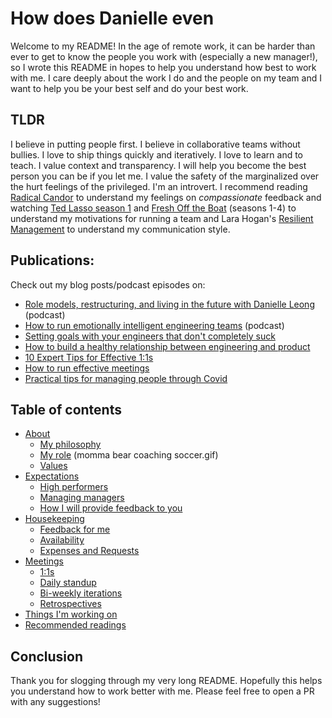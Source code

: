 # How does Danielle even

Welcome to my README! In the age of remote work, it can be harder than ever to get to know the people you work with (especially a new manager!), so I wrote this README in hopes to help you understand how best to work with me. I care deeply about the work I do and the people on my team and I want to help you be your best self and do your best work.

## TLDR
I believe in putting people first. I believe in collaborative teams without bullies. I love to ship things quickly and iteratively. I love to learn and to teach. I value context and transparency. I will help you become the best person you can be if you let me. I value the safety of the marginalized over the hurt feelings of the privileged. I'm an introvert. I recommend reading [Radical Candor](https://www.blinkist.com/en/books/radical-candor-en/) to understand my feelings on *compassionate* feedback and watching [Ted Lasso season 1](https://en.wikipedia.org/wiki/Ted_Lasso) and [Fresh Off the Boat](https://en.wikipedia.org/wiki/Fresh_Off_the_Boat) (seasons 1-4) to understand my motivations for running a team and Lara Hogan's [Resilient Management](https://abookapart.com/products/resilient-management) to understand my communication style.

## Publications: 

Check out my blog posts/podcast episodes on:
- [Role models, restructuring, and living in the future with Danielle Leong](https://open.spotify.com/episode/6VHYn8fbvqeRDDtPnxkcxh?si=808c8780aa0c45a7) (podcast)
- [How to run emotionally intelligent engineering teams](https://fellow.app/supermanagers/danielle-leong-github-ask-versus-guess-culture/) (podcast)
- [Setting goals with your engineers that don't completely suck](https://medium.com/@tsunamino/setting-goals-with-your-engineers-that-dont-completely-suck-cb76b87e4275)
- [How to build a healthy relationship between engineering and product](https://leaddev.com/cross-functional-collaboration/how-build-healthy-relationship-between-engineering-and-product?utm_source=ActiveCampaign&utm_medium=email&utm_content=How+to+build+a+healthy+relationship+between+engineering+and+product&utm_campaign=Originals+-+Issue+106+%28September+29%29&vgo_ee=ijbIr%2BuJQXk%2FfTxzEsFdwIgh9FwyGMDaZyYD%2BTLxuXQ%3D) 
- [10 Expert Tips for Effective 1:1s](https://fellow.app/blog/meetings/tips-for-effective-and-meaningful-one-on-one-meetings/) 
- [How to run effective meetings](https://leaddev.com/culture-engagement-motivation/how-have-meetings-dont-suck-much)
- [Practical tips for managing people through Covid](https://medium.com/@tsunamino/practical-tips-for-managing-people-through-covid-19-52ec2db38e06) 

## Table of contents
- [About](docs/about.md)
  - [My philosophy](docs/about.md#my-philosophy)
  - [My role](docs/about.md#my-role) (momma bear coaching soccer.gif)
  - [Values](docs/about.md#values)
- [Expectations](docs/expectations.md#expectations) 
  - [High performers](docs/expectations.md#high-performers)
  - [Managing managers](docs/expectations.md#managers)
  - [How I will provide feedback to you](docs/expectations.md#how-i-will-provide-feedback-to-you)
- [Housekeeping](docs/housekeeping.md)
  - [Feedback for me](docs/housekeeping.md#feedback-for-me)
  - [Availability](docs/housekeeping.md#availability)
  - [Expenses and Requests](docs/housekeeping.md#expenses-and-requests)
- [Meetings](docs/meetings.md)
  - [1:1s](docs/meetings.md#11s)
  - [Daily standup](docs/meetings.md#daily-standup)
  - [Bi-weekly iterations](docs/meetings.md#biweekly-iterations)
  - [Retrospectives](docs/meetings.md#retrospectives)
- [Things I'm working on](docs/about.md#things-im-working-on)
- [Recommended readings](recommended-readings.md)


## Conclusion

Thank you for slogging through my very long README. Hopefully this helps you understand how to work better with me. Please feel free to open a PR with any suggestions!
